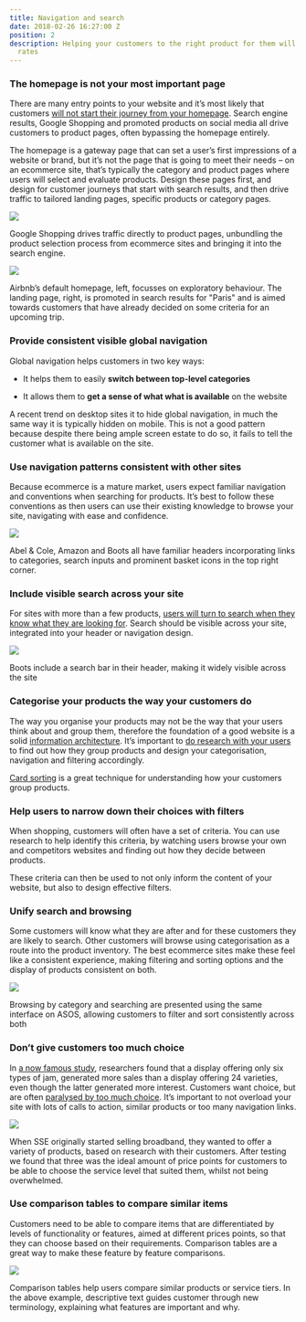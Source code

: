```yaml
---
title: Navigation and search
date: 2018-02-26 16:27:00 Z
position: 2
description: Helping your customers to the right product for them will reduce bounce
  rates
---
```


### The homepage is not your most important page

There are many entry points to your website and it’s most likely that customers [will not start their journey from your homepage](http://uxmyths.com/post/717779908/myth-the-homepage-is-your-most-important-page). Search engine results, Google Shopping and promoted products on social media all drive customers to product pages, often bypassing the homepage entirely.

The homepage is a gateway page that can set a user’s first impressions of a website or brand, but it’s not the page that is going to meet their needs – on an ecommerce site, that’s typically the category and product pages where users will select and evaluate products. Design these pages first, and design for customer journeys that start with search results, and then drive traffic to tailored landing pages, specific products or category pages.

![](/uploads/image_2.png)

Google Shopping drives traffic directly to product pages, unbundling the product selection process from ecommerce sites and bringing it into the search engine.

![](/uploads/image_3.png)

Airbnb’s default homepage, left, focusses on exploratory behaviour. The landing page, right, is promoted in search results for "Paris" and is aimed towards customers that have already decided on some criteria for an upcoming trip.

### Provide consistent visible global navigation

Global navigation helps customers in two key ways:

* It helps them to easily **switch between top-level categories**

* It allows them to **get a sense of what what is available** on the website

A recent trend on desktop sites it to hide global navigation, in much the same way it is typically hidden on mobile. This is not a good pattern because despite there being ample screen estate to do so, it fails to tell the customer what is available on the site.

### Use navigation patterns consistent with other sites

Because ecommerce is a mature market, users expect familiar navigation and conventions when searching for products. It’s best to follow these conventions as then users can use their existing knowledge to browse your site, navigating with ease and confidence.

![](/uploads/image_4.png)

Abel & Cole, Amazon and Boots all have familiar headers incorporating links to categories, search inputs and prominent basket icons in the top right corner.

### Include visible search across your site

For sites with more than a few products, [users will turn to search when they know what they are looking for](http://boxesandarrows.com/four-modes-of-seeking-information-and-how-to-design-for-them/). Search should be visible across your site, integrated into your header or navigation design.

![](/uploads/image_5.png)

Boots include a search bar in their header, making it widely visible across the site

### Categorise your products the way your customers do

The way you organise your products may not be the way that your users think about and group them, therefore the foundation of a good website is a solid [information architecture](https://www.nngroup.com/articles/ia-vs-navigation/). It’s important to [do research with your users](https://www.webcredible.com/training/information-architecture-training/) to find out how they group products and design your categorisation, navigation and filtering accordingly.

[Card sorting](https://www.optimalworkshop.com/101/card-sorting) is a great technique for understanding how your customers group products.

### Help users to narrow down their choices with filters

When shopping, customers will often have a set of criteria. You can use research to help identify this criteria, by watching users browse your own and competitors websites and finding out how they decide between products.

These criteria can then be used to not only inform the content of your website, but also to design effective filters.

### Unify search and browsing

Some customers will know what they are after and for these customers they are likely to search. Other customers will browse using categorisation as a route into the product inventory. The best ecommerce sites make these feel like a consistent experience, making filtering and sorting options and the display of products consistent on both.

![](/uploads/image_6.png)

Browsing by category and searching are presented using the same interface on ASOS, allowing customers to filter and sort consistently across both

### Don’t give customers too much choice

In [a now famous study](https://hbr.org/2006/06/more-isnt-always-better), researchers found that a display offering only six types of jam, generated more sales than a display offering 24 varieties, even though the latter generated more interest. Customers want choice, but are often [paralysed by too much choice](https://www.fastcompany.com/3031364/why-having-too-many-choices-is-making-you-unhappy). It’s important to not overload your site with lots of calls to action, similar products or too many navigation links.

![](/uploads/image_7.png)

When SSE originally started selling broadband, they wanted to offer a variety of products, based on research with their customers. After testing we found that three was the ideal amount of price points for customers to be able to choose the service level that suited them, whilst not being overwhelmed.

### Use comparison tables to compare similar items

Customers need  to be able to compare items that are differentiated by levels of functionality or features, aimed at different prices points, so that they can choose based on their requirements. Comparison tables are a great way to make these feature by feature comparisons.

![](/uploads/image_8.png)

Comparison tables help users compare similar products or service tiers. In the above example, descriptive text guides customer through new terminology, explaining what features are important and why.
